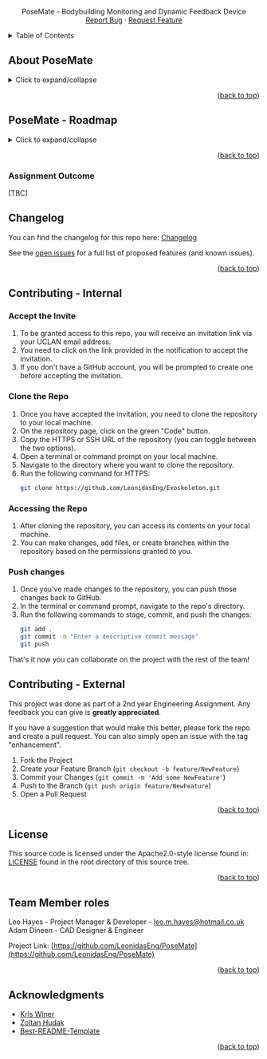 <a name="readme-top"></a>

<!-- PROJECT SHIELDS -->
<!--
*** Project Shields will go here once the project is publically available.
-->

<!-- PROJECT LOGO -->
<!--
<div align="center">
    <img src="images/project-logo.png" alt="Logo">
  <br />
  <h3 align="center">
  <img src="images/team-logo.png" alt="Team-Logo">
  </h3>
-->

  <p align="center">
    PoseMate - Bodybuilding Monitoring and Dynamic Feedback Device
    <br />
    <a href="https://github.com/LeonidasEng/PoseMate/issues">Report Bug</a>
    ·
    <a href="https://github.com/LeonidasEng/PoseMate/issues">Request Feature</a>
  </p>
</div>

<!--
<img src="images/action-shots.png" alt="PoseMate">
-->

<!-- TABLE OF CONTENTS -->
<details>
  <summary>Table of Contents</summary>
  <ol>
    <li><a href="#about-posemate">About PoseMate</a> 
      <ul>
        <li><a href="#built-with">Built With</a>
      </ul>
    </li>
    <li><a href="#roadmap">Roadmap</a></li>
    	  <ul>
        <li><a href="#sprint-1-research">Sprint 1 Research</a></li>
        <li><a href="#sprint-2-sensor-implementation">Sprint 2 Sensor Implementation</a></li>
        <li><a href="#sprint-3-MVP-manufacturing">Sprint 3 MVP Manufacturing</a></li>
        <li><a href="#sprint-4-integration">Sprint 4 Integration</a></li>
      </ul>
	  </li>
    <li><a href="#changelog">Changelog</a></li>
    <li><a href="#contributing-internal">Contributing - Internal</a></li>
    <li><a href="#contributing-external">Contributing - External</a></li>
    <li><a href="#license">License</a></li>
    <li><a href="#contact">Contact</a></li>
    <li><a href="#acknowledgments">Acknowledgments</a></li>
  </ol>
</details>


<!-- ABOUT THE PROJECT -->



<!-- About Project -->
## About PoseMate
<details>
<summary>Click to expand/collapse</summary>



### Built With
* C#/C++
* ARM
* Mbed Studio
* MPU6050
* RS Pro 10k Potentiometer
* SEN-11574
* WPF Helix Toolkit
* Xamarin

</details>


<p align="right">(<a href="#readme-top">back to top</a>)</p>

<!-- ROADMAP AND CHANGELOG -->
## PoseMate - Roadmap
<details>
<summary>Click to expand/collapse</summary>

### Sprint 1 Research
<a href="https://wokwi.com/projects/365491902229667841">View IMU Visualiser</a>
- [ ] Example
- [x] Example done.


### Sprint 2 Sensor Implementation
- [ ] Example
- [x] Example done.

### Sprint 3 MVP Manufacturing
- [ ] Example
- [x] Example done.

### Sprint 4 Integration
- [ ] Example
- [x] Example done.

</details>
<p align="right">(<a href="#readme-top">back to top</a>)</p>

### Assignment Outcome
[TBC]

## Changelog
You can find the changelog for this repo here: [Changelog](https://github.com/LeonidasEng/Exoskeleton/blob/main/CHANGELOG.md)

See the [open issues](https://github.com/LeonidasEng/Exoskeleton/issues) for a full list of proposed features (and known issues).

<p align="right">(<a href="#readme-top">back to top</a>)</p>

<!-- CONTRIBUTING -->
## Contributing - Internal
### Accept the Invite
1. To be granted access to this repo, you will receive an invitation link via your UCLAN email address.
2. You need to click on the link provided in the notification to accept the invitation.
3. If you don't have a GitHub account, you will be prompted to create one before accepting the invitation.

### Clone the Repo
1. Once you have accepted the invitation, you need to clone the repository to your local machine.
2. On the repository page, click on the green "Code" button.
3. Copy the HTTPS or SSH URL of the repository (you can toggle between the two options).
4. Open a terminal or command prompt on your local machine.
5. Navigate to the directory where you want to clone the repository.
6. Run the following command for HTTPS:
    ```sh
    git clone https://github.com/LeonidasEng/Exoskeleton.git
    ```
### Accessing the Repo
1. After cloning the repository, you can access its contents on your local machine.
2. You can make changes, add files, or create branches within the repository based on the permissions granted to you.

### Push changes
1. Once you've made changes to the repository, you can push those changes back to GitHub.
2. In the terminal or command prompt, navigate to the repo's directory.
3. Run the following commands to stage, commit, and push the changes:
    ```sh
    git add .
    git commit -m "Enter a descriptive commit message"
    git push
    ```
That's it now you can collaborate on the project with the rest of the team!

## Contributing - External
This project was done as part of a 2nd year Engineering Assignment. Any feedback you can give is **greatly appreciated**.

If you have a suggestion that would make this better, please fork the repo and create a pull request. You can also simply open an issue with the tag "enhancement".

1. Fork the Project
2. Create your Feature Branch (`git checkout -b feature/NewFeature`)
3. Commit your Changes (`git commit -m 'Add some NewFeature'`)
4. Push to the Branch (`git push origin feature/NewFeature`)
5. Open a Pull Request

<p align="right">(<a href="#readme-top">back to top</a>)</p>

<!-- LICENSE -->
## License
This source code is licensed under the Apache2.0-style license found in: [LICENSE](https://github.com/LeonidasEng/PoseMate/blob/main/LICENSE) found in the root directory of this source tree.

<p align="right">(<a href="#readme-top">back to top</a>)</p> 

## Team Member roles
Leo Hayes - Project Manager & Developer - leo.m.hayes@hotmail.co.uk
Adam Dineen - CAD Designer & Engineer



Project Link: [https://github.com/LeonidasEng/PoseMate](https://github.com/LeonidasEng/PoseMate)

<p align="right">(<a href="#readme-top">back to top</a>)</p>

<!-- ACKNOWLEDGMENTS -->
## Acknowledgments
* [Kris Winer](https://github.com/kriswiner)
* [Zoltan Hudak](https://os.mbed.com/users/hudakz/code/MPU6050/docs/tip/)
* [Best-README-Template](https://github.com/othneildrew/Best-README-Template)


<p align="right">(<a href="#readme-top">back to top</a>)</p>





<!-- MARKDOWN LINKS & IMAGES -->
<!--
*** Shields to be added when project is public:
*** [contributors-shield]: 
*** [contributors-url]: 
*** [forks-shield]: 
*** [forks-url]:
*** [stars-shield]: 
*** [stars-url]: 
*** [issues-shield]: 
*** [issues-url]: 
*** [license-shield]: 
*** [license-url]: 
*** [linkedin-shield]: 
*** [linkedin-url]: 
*** [project-banner]: 

-->